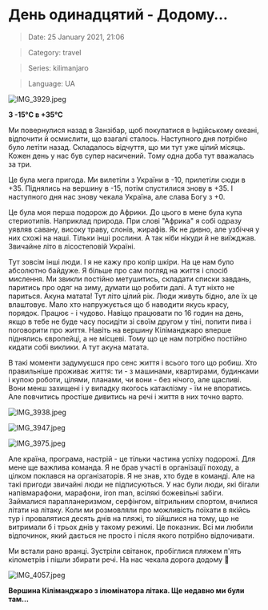 # День одинадцятий - Додому…

> Date: 25 January 2021, 21:06

> Category: travel

> Series: kilimanjaro

> Language: UA

![IMG_3929.jpeg](https://res.craft.do/user/full/b5a256f3-51ff-c8e5-10fe-9343b6a0451d/doc/0F48D68C-B0F8-4ECD-A68F-0F09A45FE2EF/7488C12B-454B-43EA-92FB-C67A5213D962_2/IMG_3929.jpeg)

**З -15°C в +35°C**

Ми повернулися назад в Занзібар, щоб покупатися в Індійському океані, відпочити й осмислити, що взагалі сталось. Наступного дня потрібно було летіти назад. Складалось відчуття, що ми тут уже цілий місяць. Кожен день у нас був супер насичений. Тому одна доба тут вважалась за три.

Це була мега пригода. Ми вилетіли з України в -10, прилетіли сюди в +35. Піднялись на вершину в -15, потім спустилися знову в +35. І наступного дня нас знову чекала Україна, але слава Богу з +0.

Це була моя перша подорож до Африки. До цього в мене була купа стериотипів. Наприклад природа. При слові "Африка" я собі одразу уявляв савану, високу траву, слонів, жирафів. Як не дивно, але узбіччя у них схожі на наші. Тільки інші рослини. А так ніби нікуди й не виїжджав. Звичайне літо в лісостеповій Україні.

Тут зовсім інші люди. І я не кажу про колір шкіри. На це нам було абсолютно байдуже. Я більше про сам погляд на життя і спосіб мислення. Ми звикли постійно метушитись, складати списки завдань, паритись про одяг на зиму, думати що робити далі. А тут ніхто не париться. Акуна матата! Тут літо цілий рік. Люди живуть бідно, але їх це влаштовує. Мало хто напружується що б наводити якусь красу, порядок. Працює - і чудово. Навіщо працювати по 16 годин на день, якщо в тебе не буде часу посидіти зі своїм другом у тіні, попити пива і поговорити про життя. Навіть на вершину Кіліманджаро вперше піднялись європейці, а не місцеві. Тому що це нам потрібно постійно кидати собі виклики. А тут акуна матата.

В такі моменти задумуєшся про сенс життя і всього того що робиш. Хто правильніше проживає життя: ти - з машинами, квартирами, будинками і купою роботи, цілями, планами, чи вони - без нічого, але щасливі. Вони менш захищені і у випадку якогось катаклізму - їм не впоратись. Але повчитись простіше дивитись на речі і життя в них точно варто.

![IMG_3938.jpeg](https://res.craft.do/user/full/b5a256f3-51ff-c8e5-10fe-9343b6a0451d/doc/0F48D68C-B0F8-4ECD-A68F-0F09A45FE2EF/90B853E8-439D-4689-8D1D-48F05251DD07_2/IMG_3938.jpeg)

![IMG_3947.jpeg](https://res.craft.do/user/full/b5a256f3-51ff-c8e5-10fe-9343b6a0451d/doc/0F48D68C-B0F8-4ECD-A68F-0F09A45FE2EF/D8718489-E45D-45B6-B414-D3B886C29203_2/IMG_3947.jpeg)

![IMG_3975.jpeg](https://res.craft.do/user/full/b5a256f3-51ff-c8e5-10fe-9343b6a0451d/doc/0F48D68C-B0F8-4ECD-A68F-0F09A45FE2EF/4A7986B4-6F7F-4769-A595-0B3347EF7F89_2/IMG_3975.jpeg)

Але країна, програма, настрій - це тільки частина успіху подорожі. Для мене ще важлива команда. Я не брав участі в організації походу, а цілком поклався на організаторів. Я не знав, хто буде в команді. Але на такі пригоди звичайні люди не підписуються. У нас були люди, які бігали напівмарафони, марафони, iron man, всілякі божевільні забіги. Займалися парапланеризмом, серфінгом, вітрильним спортом, вчилися літати на літаку.  Коли ми розмовляли про можливість поїхати в якійсь тур і провалятися десять днів на пляжі, то зійшлися на тому, що не витримали б і трьох днів у такому режимі. Це показник. Всі ми любили відпочинок, який дається не просто і після якого потрібно відпочивати.

Ми встали рано вранці. Зустріли світанок, пробіглися пляжем п'ять кілометрів і пішли збирати речі. На нас чекала дорога додому 🙂

![IMG_4057.jpeg](https://res.craft.do/user/full/b5a256f3-51ff-c8e5-10fe-9343b6a0451d/doc/0F48D68C-B0F8-4ECD-A68F-0F09A45FE2EF/68513B48-CA9F-4F57-97D0-60D797E4FC9A_2/IMG_4057.jpeg)

**Вершина Кіліманджаро з ілюмінатора літака. Ще недавно ми були там…**


